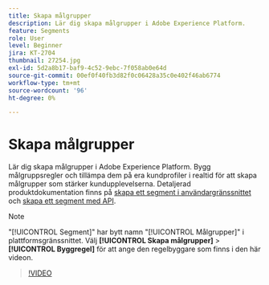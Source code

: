 ```yaml
---
title: Skapa målgrupper
description: Lär dig skapa målgrupper i Adobe Experience Platform.
feature: Segments
role: User
level: Beginner
jira: KT-2704
thumbnail: 27254.jpg
exl-id: 5d2a8b17-baf9-4c52-9ebc-7f058ab0e64d
source-git-commit: 00ef0f40fb3d82f0c06428a35c0e402f46ab6774
workflow-type: tm+mt
source-wordcount: '96'
ht-degree: 0%

---
```


# Skapa målgrupper

Lär dig skapa målgrupper i Adobe Experience Platform. Bygg målgruppsregler och tillämpa dem på era kundprofiler i realtid för att skapa målgrupper som stärker kundupplevelserna. Detaljerad produktdokumentation finns på [skapa ett segment i användargränssnittet](https://experienceleague.adobe.com/docs/experience-platform/segmentation/ui/overview.html) och [skapa ett segment med API](https://experienceleague.adobe.com/docs/experience-platform/segmentation/tutorials/create-a-segment.html).

>[!NOTE]
>
> &quot;[!UICONTROL Segment]&quot; har bytt namn &quot;[!UICONTROL Målgrupper]&quot; i plattformsgränssnittet. Välj **[!UICONTROL Skapa målgrupper]** > **[!UICONTROL Byggregel]** för att ange den regelbyggare som finns i den här videon.

>[!VIDEO](https://video.tv.adobe.com/v/27254?learn=on)

